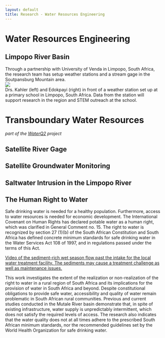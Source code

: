 ```yaml
---
layout: default
title: Research - Water Resources Engineering
---
```

# Water Resources Engineering  
## Limpopo River Basin  
Through a partnership with University of Venda in Limpopo, South Africa, the research team has setup weather stations and a stream gage in the Soutpansburg Mountain area.  
![](https://duq.box.com/shared/static/8ujeef6twd1z4wt8uwun1ciovsr3e82n.jpg)  
Drs. Kahler (left) and Edokpayi (right) in front of a weather station set up at a primary school in Limpopo, South Africa.  Data from the station will support research in the region and STEM outreach at the school.  

# Transboundary Water Resources
*part of the [WaterQ2](http://www.duq.edu/limpopo) project*  

## Satellite River Gage


## Satellite Groundwater Monitoring


## Saltwater Intrusion in the Limpopo River


## The Human Right to Water  
Safe drinking water is needed for a healthy population.  Furthermore, access to water resources is needed for economic development.  The International Covenant on Human Rights has declared potable water as a human right, which was clarified in General Comment no. 15.  The right to water is recognized by section 27 (1)(b) of the South African Constitution and South Africa has defined concrete minimum standards for safe drinking water in the Water Services Act 108 of 1997, and in regulations passed under the terms of this Act.  

[Video of the sediment-rich wet season flow past the intake for the local water treatment facility.  The sediments may cause a treatment challenge as well as maintenance issues.](https://youtu.be/TaOFtahfC1Q)  

This work investigates the extent of the realization or non-realization of the right to water in a rural region of South Africa and its implications for the provision of water in South Africa and beyond.  Despite constitutional obligations to provide safe water, accessibility and quality of water remain problematic in South African rural communities.  Previous and current studies conducted in the Mutale River basin demonstrate that, in spite of existing infrastructure, water supply is unpredictably intermittent, which does not satisfy the required levels of access. The research also indicates that the water quality does not at all times adhere to the prescribed South African minimum standards, nor the recommended guidelines set by the World Health Organization for safe drinking water.  
